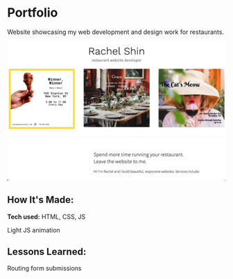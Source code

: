# Portfolio
Website showcasing my web development and design work for restaurants.

<!-- **Link to project:** http://recruiters-love-seeing-live-demos.com/ -->

![alt tag](images/portfolioscreenshot.png)

## How It's Made:

**Tech used:** HTML, CSS, JS

Light JS animation

## Lessons Learned:

Routing form submissions